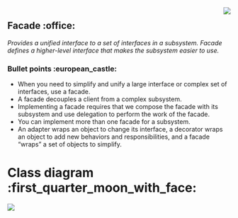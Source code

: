 <img align="right" src="https://user-images.githubusercontent.com/25085025/73748654-51f45680-4773-11ea-9b79-94fabb809085.png"/>
<p><h2>Facade :office:</h2><i>Provides a unified interface to a set of interfaces in a subsystem. Facade defines a higher-level interface that makes the subsystem easier to use.</i></p>
<h3>Bullet points :european_castle:</h3>
<ul>
  <li>When you need to simplify and unify a large interface or complex set of interfaces, use a facade.</li>
  <li>A facade decouples a client from a complex subsystem.</li>
  <li>Implementing a facade requires that we compose the facade with its subsystem and use delegation to perform the work of the facade. </li>
  <li>You can implement more than one facade for a subsystem.</li>
  <li>An adapter wraps an object to change its interface, a decorator wraps an object to add new behaviors and responsibilities, and a facade “wraps” a set of objects to simplify.
</li>
</ul>
<h1>Class diagram :first_quarter_moon_with_face:	</h1>
<img align="left" src="https://user-images.githubusercontent.com/25085025/73747896-d47c1680-4771-11ea-8cce-69c0deb8e4b6.png"/>
